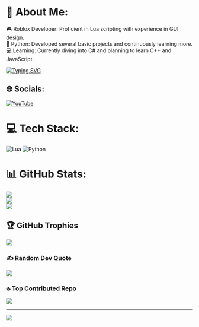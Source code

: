 # 💫 About Me:
🎮 Roblox Developer: Proficient in Lua scripting with experience in GUI design.<br>🐍 Python: Developed several basic projects and continuously learning more.<br>💻 Learning: Currently diving into C# and planning to learn C++ and JavaScript.

[![Typing SVG](https://readme-typing-svg.demolab.com?font=Fira+Code&pause=1000&random=false&width=435&lines=I+make+youtube+videos;Roblox+LUAU%3F;Free+robuxes+here)](https://youtube.com/@Dynamic155)

## 🌐 Socials:
[![YouTube](https://img.shields.io/badge/YouTube-%23FF0000.svg?logo=YouTube&logoColor=white)](https://youtube.com/@Dynamic155) 

# 💻 Tech Stack:
![Lua](https://img.shields.io/badge/lua-%232C2D72.svg?style=for-the-badge&logo=lua&logoColor=white) ![Python](https://img.shields.io/badge/python-3670A0?style=for-the-badge&logo=python&logoColor=ffdd54)
# 📊 GitHub Stats:
![](https://github-readme-stats.vercel.app/api?username=Dynamic155&theme=dark&hide_border=false&include_all_commits=false&count_private=false)<br/>
![](https://github-readme-streak-stats.herokuapp.com/?user=Dynamic155&theme=dark&hide_border=false)<br/>
![](https://github-readme-stats.vercel.app/api/top-langs/?username=Dynamic155&theme=dark&hide_border=false&include_all_commits=false&count_private=false&layout=compact)

## 🏆 GitHub Trophies
![](https://github-profile-trophy.vercel.app/?username=Dynamic155&theme=tokyonight&no-frame=false&no-bg=false&margin-w=4)

### ✍️ Random Dev Quote
![](https://quotes-github-readme.vercel.app/api?type=horizontal&theme=tokyonight)

### 🔝 Top Contributed Repo
![](https://github-contributor-stats.vercel.app/api?username=Dynamic155&limit=5&theme=tokyonight&combine_all_yearly_contributions=true)

---
[![](https://visitcount.itsvg.in/api?id=Dynamic155&icon=1&color=1)](https://github.com/Dynamic155)

